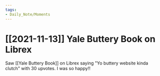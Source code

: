 ```yaml
---
tags:
- Daily_Note/Moments
---
```


# [[2021-11-13]] Yale Buttery Book on Librex


Saw [[Yale Buttery Book]] on Librex saying "Yo buttery website kinda clutch" with 30 upvotes. I was so happy!!